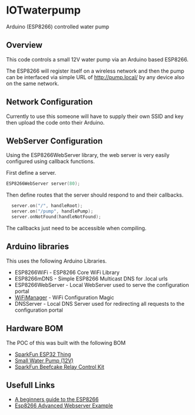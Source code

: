 # IOTwaterpump
Arduino (ESP8266) controlled water pump

## Overview
This code controls a small 12V water pump via an Arduino based ESP8266.  

The ESP8266 will register itself on a wireless network and then the pump can be interfaced via  simple URL of
http://pump.local/ by any device also on the same network.

## Network Configuration  
Currently to use this someone will have to supply their own SSID and key then upload the code onto their Arduino.

## WebServer Configuration
Using the ESP8266WebServer library, the web server is very easily configured using callback functions.  

First define a server.
```C++
ESP8266WebServer server(80);
```
Then define routes that the server should respond to and their callbacks.
```C++
  server.on("/", handleRoot);
  server.on("/pump", handlePump);
  server.onNotFound(handleNotFound);
```
The callbacks just need to be accessible when compiling.


## Arduino libraries
This uses the following Arduino Libraries.
* ESP8266WiFi - ESP8266 Core WiFi Library
* ESP8266mDNS - Simple ESP8266 Multicast DNS for .local urls
* ESP8266WebServer - Local WebServer used to serve the configuration portal
* [WiFiManager](https://github.com/tzapu/WiFiManager) - WiFi Configuration Magic
* DNSServer - Local DNS Server used for redirecting all requests to the configuration portal

## Hardware BOM
The POC of this was built with the following BOM
* [SparkFun ESP32 Thing](https://www.sparkfun.com/products/13907)
* [Small Water Pump (12V)](https://www.amazon.com/gp/product/B06WW1W7W2)
* [SparkFun Beefcake Relay Control Kit](https://www.sparkfun.com/products/13815)


## Usefull Links
* [A beginners guide to the ESP8266](https://tttapa.github.io/ESP8266/Chap10%20-%20Simple%20Web%20Server.html)
* [Esp8266 Advanced Webserver Example](https://github.com/esp8266/Arduino/blob/master/libraries/ESP8266WebServer/examples/AdvancedWebServer/AdvancedWebServer.ino)
